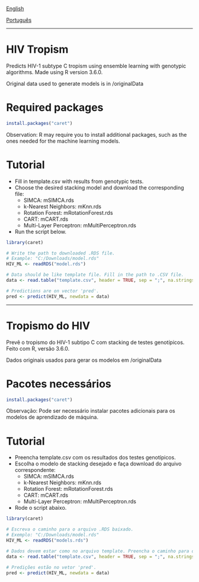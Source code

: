 
[English](#hiv-tropism)

[Português](#tropismo-do-hiv)

---


# HIV Tropism
Predicts HIV-1 subtype C tropism using ensemble learning with genotypic algorithms.
Made using R version 3.6.0.

Original data used to generate models is in /originalData

# Required packages 
```r
install.packages("caret")
```
Observation: R may require you to install additional packages, such as the ones needed for the machine learning models.

# Tutorial
- Fill in template.csv with results from genotypic tests.
- Choose the desired stacking model and download the corresponding file:
  * SIMCA: mSIMCA.rds
  * k-Nearest Neighbors: mKnn.rds
  * Rotation Forest: mRotationForest.rds
  * CART: mCART.rds
  * Multi-Layer Perceptron: mMultiPerceptron.rds
- Run the script below.

```r
library(caret)

# Write the path to downloaded .RDS file. 
# Example: "C:/Downloads/model.rds"
HIV_ML <- readRDS("model.rds")

# Data should be like template file. Fill in the path to .CSV file.
data <- read.table("template.csv", header = TRUE, sep = ";", na.strings = "NA", dec = ".", strip.white = TRUE)

# Predictions are on vector 'pred'.
pred <- predict(HIV_ML, newdata = data)
```

---

# Tropismo do HIV
Prevê o tropismo do HIV-1 subtipo C com stacking de testes genotípicos.
Feito com R, versão 3.6.0.

Dados originais usados para gerar os modelos em /originalData

# Pacotes necessários
```r
install.packages("caret")
```
Observação: Pode ser necessário instalar pacotes adicionais para os modelos de aprendizado de máquina.

# Tutorial
- Preencha template.csv com os resultados dos testes genotípicos.
- Escolha o modelo de stacking desejado e faça download do arquivo correspondente:
  * SIMCA: mSIMCA.rds
  * k-Nearest Neighbors: mKnn.rds
  * Rotation Forest: mRotationForest.rds
  * CART: mCART.rds
  * Multi-Layer Perceptron: mMultiPerceptron.rds
- Rode o script abaixo.

```r
library(caret)

# Escreva o caminho para o arquivo .RDS baixado. 
# Exemplo: "C:/Downloads/model.rds"
HIV_ML <- readRDS("models.rds")

# Dados devem estar como no arquivo template. Preencha o caminho para o arquivo .CSV.
data <- read.table("template.csv", header = TRUE, sep = ";", na.strings = "NA", dec = ".", strip.white = TRUE)

# Predições estão no vetor 'pred'.
pred <- predict(HIV_ML, newdata = data)
```



